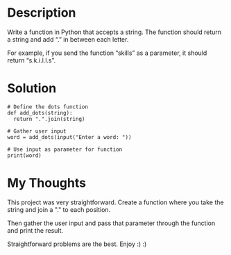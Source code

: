 # Description

Write a function in Python that accepts a string. The function should return a string and add “.” in between each letter. 

For example, if you send the function “skills” as a parameter, it should return “s.k.i.l.l.s”.

# Solution

```
# Define the dots function
def add_dots(string):
  return ".".join(string)

# Gather user input
word = add_dots(input("Enter a word: "))

# Use input as parameter for function
print(word)
```

# My Thoughts

This project was very straightforward. Create a function where you take the string and join a "." to each position.

Then gather the user input and pass that parameter through the function and print the result.

Straightforward problems are the best. Enjoy :) :)
